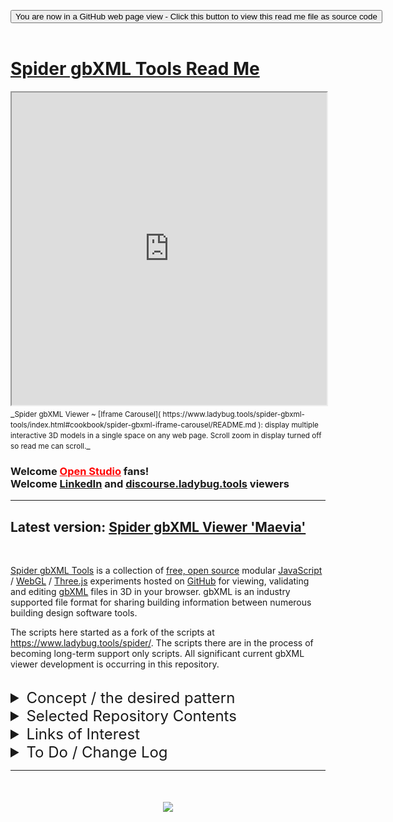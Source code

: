 

<span style=display:none; >[You are now in a GitHub source code view - click this link to view Read Me file as a web page](https://www.ladybug.tools/spider-gbxml-tools/index.html#README.md "View file as a web page." ) </span>


<div><input type=button class = btn btn-secondary btn-sm" onclick=window.location.href="https://github.com/ladybug-tools/spider-gbxml-tools/" value="You are now in a GitHub web page view - Click this button to view this read me file as source code" ><div>

<br>

# [Spider gbXML Tools Read Me]( #README.md )

<iframe class=iframeReadMe src=https://www.ladybug.tools/spider-gbxml-tools/cookbook/spider-gbxml-iframe-carousel/ width=100% height=500px >Iframes are not displayed on github.com</iframe>
_<small>Spider gbXML Viewer ~ [Iframe Carousel]( https://www.ladybug.tools/spider-gbxml-tools/index.html#cookbook/spider-gbxml-iframe-carousel/README.md ): display multiple interactive 3D models in a single space on any web page. Scroll zoom in display turned off so read me can scroll.</small>_


### Welcome <a href="https://www.openstudio.net/" title="Hi Dan! Hi NREL!" style=color:red; target="_blank">Open Studio</a> fans! <br>Welcome [LinkedIn]( https://www.linkedin.com/feed/update/urn:li:activity:6458956499195568128/ ) and [discourse.ladybug.tools]( https://discourse.ladybug.tools/t/spider-gbxml-viewer-embedded-in-openstudio/4129 ) viewers

<hr>

<!--
## Welcome <a href="https://www.rtcevents.com/bilt/eur18/" title="Hi Michal! Hi Ljubljana!" style=color:red; target="_blank">BILT EUR 2018</a> attendees!
-->

## Latest version:  [Spider gbXML Viewer 'Maevia' ]( https://www.ladybug.tools/spider-gbxml-tools/spider-gbxml-viewer/ "this one is hot" )

<!--
### Latest pre-release fixer: [Spider gbXML Fixer 'Atrax' ]( https://www.ladybug.tools/spider-gbxml-tools/spider-gbxml-viewer/fix/ "this one is cool" )

### Latest pre-release popup: [Spider gbXML Viewer Popup ]( https://www.ladybug.tools/spider-gbxml-tools/spider-gbxml-viewer/pop/ "this one is small" )

-->

<br>

[Spider gbXML Tools]( https://github.com/ladybug-tools/spider "Source code on GitHub" ) is a collection of [free, open source]( https://opensource.guide/ "Read all about it at OpenSource Guides" ) modular [JavaScript]( https://developer.mozilla.org/en-US/docs/Web/JavaScript/About_JavaScript "Callout to Brendan" ) / [WebGL]( https://www.khronos.org/webgl/ "Tip of the hat to Ken Russell" ) / [Three.js]( https://threejs.org/ "Hi Mr.doob" ) experiments hosted on [GitHub]( https://github.com/about "Beep for where the geek peeps keep" ) for viewing, validating and editing [gbXML]( http://gbxml.org "Where's your schema today?" ) files in 3D in your browser. gbXML is an industry supported file format for sharing building information between numerous building design software tools.

The scripts here started as a fork of the scripts at https://www.ladybug.tools/spider/. The scripts there are in the process of becoming long-term support only scripts. All significant current gbXML viewer development is occurring in this repository.

<!--
The intention is to provide a faster, simpler more effective user experience base on a simpler, more modular code base.

The impetus for this code arose from the request by the developers of OpenStudio for a viewer that can be embedded in their code. It became quickly evident that the new codebase offered significant advantages over the the previous codebase. And, thus, the majority of ongoing development efforts have been transferred to this project. Previous releases will be supported at least to the extent of fixing bugs that that are reported.
-->


<br>

<details>

<summary style=font-size:1.5rem; >Concept / the desired pattern</summary>

_Knowledge embedded in gbXML files is viewable, analyzable and editable in real-time interactive 3D with free, open-source web apps_

### The current issues / the problems to be solved


[Green Building XML (gbXML)]( https://en.wikipedia.org/wiki/Green_Building_XML ) as described by its authors:

> gbXML allows disparate 3D [building information models (BIM)]( https://en.wikipedia.org/wiki/Building_information_modeling ) and architectural/engineering analysis software to share information with each other

The current set of [BIM authoring and CAD software tools]( http://www.gbxml.org/Software_Tools_that_Support_GreenBuildingXML_gbXML ) for gbXML include various proprietary, closed-source applications that you must download and install.

GbXML being open source, it would also be nice to be able to view gbXML files in 3D in your browser with no fees and with open source code.

The Ladybug Tools/Spider gbXML Viewer scripts are first steps toward making gbXML viewers readily available.

### Mission

gbXML Viewer is a collection of modular experiments for viewing, examining and validating gbXML files in 3D in your browser.

#### General objectives

* Loads almost instantly
* Non-modal interface
* Fast effective workflow: get things done faster
* Full interactive 3D

#### Coding objectives

* Files are no more than a few hundred lines
* Code is simple, plain-vanilla JavaScript
* Every JavaScript file has its own name space so you can quickly identify the location of variables and functions
* Every module has a descriptive read me file
* Every JavaScript file has an accompanying standalone HTML file for testing purposes
* All revisions are always available and runnable via GitHub pages with a click of a button

#### Vision and engineering objectives

* Helping students, clients and non-AEC peeps gain access BIM data easily, quickly and freely
* Facilitating the transfer of data between design programs and analysis programs

#### Previous releases always available to run and view in your browser

* [Spider gbXML Viewer Previous Releases]( https://www.ladybug.tools/spider/index.html#gbxml-viewer/previous-releases.md )
	* Load and run every release of the gbXML Viewer since the first commit
	* Watch the development process of a project unfold


</details>


<details>

<summary style=font-size:1.5rem; >Selected Repository Contents</summary>

_The following section highlight some of the files to be found in this repository._

## Spider gbXML Viewer 'Maevia'

### [Spider gbXML Viewer Read Me]( index.html#spider-gbxml-viewer/README.md )

### Full screen: [Spider gbXML Viewer Read Me]( https://www.ladybug.tools/spider-gbxml-tools/spider-gbxml-viewer/index.html )

Latest version: Open and examine very large gbXML files in your browser with free, open source JavaScript



### [gbXML Viewer Basic Read Me]( https://www.ladybug.tools/spider-gbxml-tools/#gbxml-viewer-basic/README.md )


## gbXML Viewer Basic

### [gbXML Viewer Basic Read Me]( https://www.ladybug.tools/spider-gbxml-tools/#gbxml-viewer-basic/README.md )

* Open, view gbXML files in 3D in your browser with free, open source entry-level Three.js JavaScript
* This script contains the core or basic modules for an entry level viewing experience

The code in this series was the based on the initial fork from R1 through R44 the Spider repository. The early version (R4 and R5) were based on the precept of building an update to the Spider gbXML Viewer in OpenStudio. They generally comply with NREL needs. Both versions are available in NPM and can be combined into a single file.

Also at this time, while we were adding features. the complexities of working with a single very large JavaScript file became overwhelming and we started to brake the project into multiple smaller scripts (R6 and R7).





***

## Cookbook Files


### [gbXML Viewer Cookbook Read Me]( https://www.ladybug.tools/spider-gbxml-tools/#cookbook/README.md )

* A variety of add-on scripts that enhance Spider gbXML Basic
* Current capabilities include identifying issues with gbXML files, cutting 3D sections through 3D models and more
* Eventually all the features of Spider 'Aragog' Viewer R14 will be added as modules here

### [gbXML Viewer Cookbook Gallery]( https://www.ladybug.tools/spider-gbxml-tools/#cookbook/cookbook-viewer-one-pager.html )

***

## Sandbox Files



### [gbXML Viewer Sandbox Read Me]( https://www.ladybug.tools/spider-gbxml-tools/#sandbox/README.md )

_Experiments_

* Files at an early stage of development

### [Spider gbXML Text Parser]( https://www.ladybug.tools/spider-gbxml-tools/sandbox/spider-gbxml-text-parser/ )

### [Spider gbXML Text Parser Read Me]( https://www.ladybug.tools/spider-gbxml-tools/#sandbox/spider-gbxml-text-parser/README.md )

Many features
* Load very large gbXML files ( greater than 700 megabytes ) at a reasonable speed
* Read files in either UTF-8 or UTF-16 format
* Display geometry progressively as file loads - visual feedback for very large files
* Open remote files via a URL or local files via the file dialog box
* Open and automatically extract UTF-8 and UTF-6 files contained in ZIP compressed folders using file dialog box
* Save edited file to disk

And much more

In November 2018, we were challenged by a user to build a version of the viewer that could handle very large gbXML files. The user offered a 700 megabyte gbXML file with over 5,000 spaces as a test case (for private use only ). Using the code base at the time, it's possible to load the file but this can take twenty minutes or more. Slow response time when loaded may the script unusable.

We built a new code base in response to the challenge.

The old code base reads a file as text and uses the browser to convert the text into XML then our code translates the JML into JSON and then parses the JSON to create Three.js 3D meshes.

The new code base reads and retains the file as text and uses regular expressions to parse the text. The new code load the 700 MB file in under two minutes and provides acceptable interaction response time.




### [Fetch Assemble Save ]( https://www.ladybug.tools/spider-gbxml-tools/fetch-assemble-save/index.html )

### [Fetch Assemble Save Read Me]( https://www.ladybug.tools/spider-gbxml-tools/#fetch-assemble-save/README.md )

* Fetch source files from a CDN, assemble these into a single HTML file, save to file
* Build the source code needed to embed the Spider gbXML Viewer in OpenStudio
* 2018-10-23 ~ Currently very out of date. Fixes coming soon

</details>

<details>

<summary style=font-size:1.5rem; title="Better title for this section?" >Links of Interest</summary>


#### gbXML Home Page

* <http://www.gbxml.org/>
> gbXML is an industry supported schema for sharing building information between disparate building design software tools.

### gbXML

#### gbXML GitHub Presence
* <https://github.com/GreenBuildingXML>
	* <https://github.com/GreenBuildingXML/gbXML-Schema>
	* <https://github.com/GreenBuildingXML/Sample-gbXML-Files>
	* [Spider gbXML Viewer fork]( https://github.com/GreenBuildingXML/spider )

> Repositories for all things gbXML including the schema, validator source code, test cases, and a fork of the Spider gbXML Viewer


#### gbXML Schema as a document

* <http://gbxml.org/schema_doc/6.01/GreenBuildingXML_Ver6.01.html>

> Schema GreenBuildingXML_Ver6.01.xsd / the core definition of gbXML in a format that is easier to read than the source code.


### More gbXML References

* <https://en.wikipedia.org/wiki/Green_Building_XML>

> The Green Building XML schema (gbXML) is an open schema developed to facilitate transfer of building data stored in Building Information Models (BIM) to engineering analysis tools. gbXML is being integrated into a range of software CAD and engineering tools and supported by leading 3D BIM vendors. gbXML is streamlined to transfer building properties to and from engineering analysis tools to reduce the interoperability issues and eliminate plan take-off time.


* <https://twitter.com/gbXML>
> The gbXML open schema helps facilitate the transfer of building properties stored in 3D building information models (BIM) to engineering analysis tools.


### DOE / NREL / OpenStudio

* [US Department of Energy]( https://www.energy.gov/ )
* [National Renewable Energy Laboratory]( https://www.nrel.gov/ )
	* The National Renewable Energy Laboratory is a national laboratory of the U.S. Department of Energy, Office of Energy Efficiency and Renewable Energy, operated by the Alliance for Sustainable Energy, LLC.
	* https://github.com/NREL
* [OpenStudio]( https://www.openstudio.net/ )
	* OpenStudio is a cross-platform collection of software tools to support whole building energy modeling using EnergyPlus and advanced daylight analysis using Radiance.
	* https://github.com/NREL/OpenStudio

#### OpenStudio User Docs / Advanced Tutorials / Working with gbXML

* [OpenStudio User Documentation]( http://nrel.github.io/OpenStudio-user-documentation/ )

* [Working with gbXML]( http://nrel.github.io/OpenStudio-user-documentation/tutorials/tutorial_gbxmlimport/ )

> gbXML is an industry supported file format for sharing building information between disparate building design software tools. The OpenStudio Application can import and export gbXML files through the File->Import and File->Export menus.

NREL include a very basic version of the Spider gbXML Viewer in current releases of OpenStudio. The Ladybug Tools / Spider team is proud to be included in the project and makes best efforts to support users.


<img src=images/openstudio-imported-gbxml.jpg width=800 >
_Screen capture NREL tutorial on Spider gbXML Viewer running in OpenStudio_

### Other Spider gbXML Resources

#### [Spider gbXML Sample Files]( file:///D:/Dropbox/Public/git-repos/spider/index.html#gbxml-sample-files/README.md)

Access to gbXML files from a variety of sources either available by URL or availble to download or both

#### [Spider gbXML User Guide]( https://www.ladybug.tools/spider/gbxml-user-guide/gbxml-user-guide.html )

A work-in-progress


#### [Spider Build Well]( https://www.ladybug.tools/spider/index.html#build-well/README.md )

Create 3D building data in a variety of shapes parametrically and export in gbXML format


#### [Spider gbXML to OpenStudio Report]( https://www.ladybug.tools/spider-gbxml-tools/#gbxml-to-openstudio-report.md )


The goal of the scripts in this project is to enable you to transfer data from a CAD progran to an analysis program with as few steps of human intervention as possible.


</details>


<details>

<summary style=font-size:1.5rem; >To Do / Change Log</summary>


## To Do

Every module has its own read me file with its own to do list

This list is for items that relates to the overall content management including the TooToo scripts


### 2019-01-01 ~ Theo

New home page based on tootoo cms r13

### 2018-10-23 ~ Theo

Home page
* Minor text updates

#### 2018-10-19 ~ Theo

R7.6
* Add link to Issues module

#### 2018-10-15 ~ Theo

R7.5 Home page
* Many text updates
* Add full screen icons
* Fix scrolling issue

#### 2018-08-06 ~ Theo

R5
* Cleanup read me & index.html


#### 2018-07-14 ~ Theo

* Update text & links
* Add links of interest

#### 2018-07-13 ~ Theo

* First commit
* Add index.html & read me
* Add gbxml viewer basic folder and files

</details>

***

# <center title="hello!" ><a href=javascript:window.scrollTo(0,0); style=text-decoration:none; > <img src='https://ladybug.tools/artwork/icons_bugs/ico/spider.ico' height=24 > </a></center>

